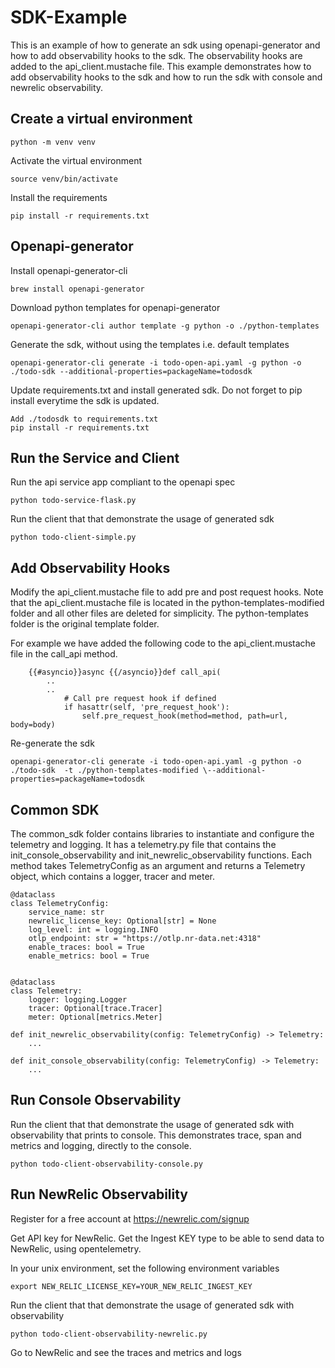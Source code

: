 # SDK-Example

This is an example of how to generate an sdk using openapi-generator and how to add observability hooks to the sdk. The observability hooks are added to the api_client.mustache file. This example demonstrates how to add observability hooks to the sdk and how to run the sdk with console and newrelic observability.

## Create a virtual environment
```
python -m venv venv
```

Activate the virtual environment
```
source venv/bin/activate
```

Install the requirements
```
pip install -r requirements.txt
```

## Openapi-generator 

Install openapi-generator-cli

```
brew install openapi-generator
```

Download python templates for openapi-generator
```
openapi-generator-cli author template -g python -o ./python-templates
```

Generate the sdk, without using the templates i.e. default templates
```
openapi-generator-cli generate -i todo-open-api.yaml -g python -o ./todo-sdk --additional-properties=packageName=todosdk
```

Update requirements.txt and install generated sdk. Do not forget to pip install everytime the sdk is updated.
```
Add ./todosdk to requirements.txt
pip install -r requirements.txt
```
## Run the Service and Client

Run the api service app compliant to the openapi spec
```
python todo-service-flask.py
```

Run the client that that demonstrate the usage of generated sdk
```
python todo-client-simple.py
```

## Add Observability Hooks


Modify the api_client.mustache file to add pre and post request hooks. Note that the api_client.mustache file is located in the python-templates-modified folder and all other files are deleted for simplicity. The python-templates folder is the original template folder.

For example we have added the following code to the api_client.mustache file in the call_api method. 
```
    {{#asyncio}}async {{/asyncio}}def call_api(
        ..
        ..
            # Call pre request hook if defined
            if hasattr(self, 'pre_request_hook'):
                self.pre_request_hook(method=method, path=url, body=body)
```


Re-generate the sdk
```
openapi-generator-cli generate -i todo-open-api.yaml -g python -o ./todo-sdk  -t ./python-templates-modified \--additional-properties=packageName=todosdk
```

## Common SDK

The common_sdk folder contains libraries to instantiate and configure the telemetry and logging. It has a telemetry.py file that contains the init_console_observability and init_newrelic_observability functions. Each method takes TelemetryConfig as an argument and returns a Telemetry object, which contains a logger, tracer and meter.

```
@dataclass
class TelemetryConfig:
    service_name: str
    newrelic_license_key: Optional[str] = None
    log_level: int = logging.INFO
    otlp_endpoint: str = "https://otlp.nr-data.net:4318"
    enable_traces: bool = True
    enable_metrics: bool = True
     

@dataclass
class Telemetry:
    logger: logging.Logger
    tracer: Optional[trace.Tracer]
    meter: Optional[metrics.Meter]

def init_newrelic_observability(config: TelemetryConfig) -> Telemetry:
    ...

def init_console_observability(config: TelemetryConfig) -> Telemetry:
    ... 
```

## Run Console Observability

Run the client that that demonstrate the usage of generated sdk with observability that prints to console. This demonstrates trace, span and metrics and logging, directly to the console.

```
python todo-client-observability-console.py
```

## Run NewRelic Observability

Register for a free account at https://newrelic.com/signup

Get API key for NewRelic. Get the Ingest KEY type to be able to send data to NewRelic, using opentelemetry.

In your unix environment, set the following environment variables
```
export NEW_RELIC_LICENSE_KEY=YOUR_NEW_RELIC_INGEST_KEY
```

Run the client that that demonstrate the usage of generated sdk with observability
```
python todo-client-observability-newrelic.py
```

Go to NewRelic and see the traces and metrics and logs




